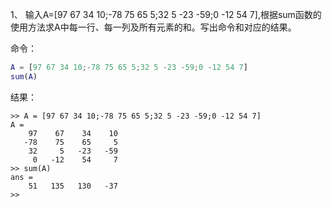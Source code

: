 1、 输入A=[97 67 34 10;-78 75 65 5;32 5 -23 -59;0 -12 54 7],根据sum函数的使用方法求A中每一行、每一列及所有元素的和。写出命令和对应的结果。

命令：

```matlab
A = [97 67 34 10;-78 75 65 5;32 5 -23 -59;0 -12 54 7]
sum(A)
```

结果：

```
>> A = [97 67 34 10;-78 75 65 5;32 5 -23 -59;0 -12 54 7]
A =
    97    67    34    10
   -78    75    65     5
    32     5   -23   -59
     0   -12    54     7
>> sum(A)
ans =
    51   135   130   -37
>> 
```


